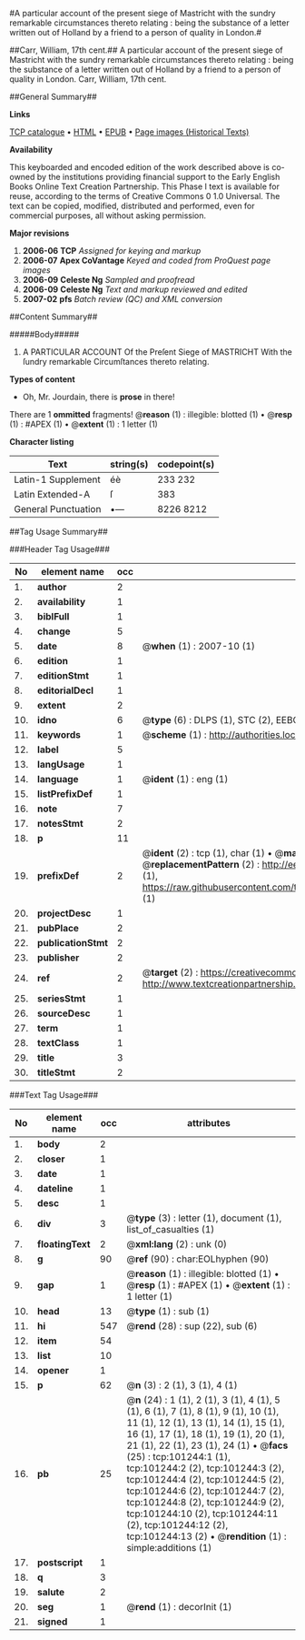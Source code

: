 #A particular account of the present siege of Mastricht with the sundry remarkable circumstances thereto relating : being the substance of a letter written out of Holland by a friend to a person of quality in London.#

##Carr, William, 17th cent.##
A particular account of the present siege of Mastricht with the sundry remarkable circumstances thereto relating : being the substance of a letter written out of Holland by a friend to a person of quality in London.
Carr, William, 17th cent.

##General Summary##

**Links**

[TCP catalogue](http://www.ota.ox.ac.uk/tcp/)  • 
[HTML](http://tei.it.ox.ac.uk/tcp/Texts-HTML/free/A34/A34594.html)  • 
[EPUB](http://tei.it.ox.ac.uk/tcp/Texts-EPUB/free/A34/A34594.epub) • 
[Page images (Historical Texts)](https://data.historicaltexts.jisc.ac.uk/view?pubId=eebo-13677122e&pageId=eebo-13677122e-101244-1)

**Availability**

This keyboarded and encoded edition of the
	       work described above is co-owned by the institutions
	       providing financial support to the Early English Books
	       Online Text Creation Partnership. This Phase I text is
	       available for reuse, according to the terms of Creative
	       Commons 0 1.0 Universal. The text can be copied,
	       modified, distributed and performed, even for
	       commercial purposes, all without asking permission.

**Major revisions**

1. __2006-06__ __TCP__ *Assigned for keying and markup*
1. __2006-07__ __Apex CoVantage__ *Keyed and coded from ProQuest page images*
1. __2006-09__ __Celeste Ng__ *Sampled and proofread*
1. __2006-09__ __Celeste Ng__ *Text and markup reviewed and edited*
1. __2007-02__ __pfs__ *Batch review (QC) and XML conversion*

##Content Summary##

#####Body#####

1. A PARTICULAR ACCOUNT Of the Preſent Siege of MASTRICHT With the ſundry remarkable Circumſtances thereto relating.

**Types of content**

  * Oh, Mr. Jourdain, there is **prose** in there!

There are 1 **ommitted** fragments! 
 @__reason__ (1) : illegible: blotted (1)  •  @__resp__ (1) : #APEX (1)  •  @__extent__ (1) : 1 letter (1)

**Character listing**


|Text|string(s)|codepoint(s)|
|---|---|---|
|Latin-1 Supplement|éè|233 232|
|Latin Extended-A|ſ|383|
|General Punctuation|•—|8226 8212|

##Tag Usage Summary##

###Header Tag Usage###

|No|element name|occ|attributes|
|---|---|---|---|
|1.|__author__|2||
|2.|__availability__|1||
|3.|__biblFull__|1||
|4.|__change__|5||
|5.|__date__|8| @__when__ (1) : 2007-10 (1)|
|6.|__edition__|1||
|7.|__editionStmt__|1||
|8.|__editorialDecl__|1||
|9.|__extent__|2||
|10.|__idno__|6| @__type__ (6) : DLPS (1), STC (2), EEBO-CITATION (1), OCLC (1), VID (1)|
|11.|__keywords__|1| @__scheme__ (1) : http://authorities.loc.gov/ (1)|
|12.|__label__|5||
|13.|__langUsage__|1||
|14.|__language__|1| @__ident__ (1) : eng (1)|
|15.|__listPrefixDef__|1||
|16.|__note__|7||
|17.|__notesStmt__|2||
|18.|__p__|11||
|19.|__prefixDef__|2| @__ident__ (2) : tcp (1), char (1)  •  @__matchPattern__ (2) : ([0-9\-]+):([0-9IVX]+) (1), (.+) (1)  •  @__replacementPattern__ (2) : http://eebo.chadwyck.com/downloadtiff?vid=$1&page=$2 (1), https://raw.githubusercontent.com/textcreationpartnership/Texts/master/tcpchars.xml#$1 (1)|
|20.|__projectDesc__|1||
|21.|__pubPlace__|2||
|22.|__publicationStmt__|2||
|23.|__publisher__|2||
|24.|__ref__|2| @__target__ (2) : https://creativecommons.org/publicdomain/zero/1.0/ (1), http://www.textcreationpartnership.org/docs/. (1)|
|25.|__seriesStmt__|1||
|26.|__sourceDesc__|1||
|27.|__term__|1||
|28.|__textClass__|1||
|29.|__title__|3||
|30.|__titleStmt__|2||


###Text Tag Usage###

|No|element name|occ|attributes|
|---|---|---|---|
|1.|__body__|2||
|2.|__closer__|1||
|3.|__date__|1||
|4.|__dateline__|1||
|5.|__desc__|1||
|6.|__div__|3| @__type__ (3) : letter (1), document (1), list_of_casualties (1)|
|7.|__floatingText__|2| @__xml:lang__ (2) : unk (0)|
|8.|__g__|90| @__ref__ (90) : char:EOLhyphen (90)|
|9.|__gap__|1| @__reason__ (1) : illegible: blotted (1)  •  @__resp__ (1) : #APEX (1)  •  @__extent__ (1) : 1 letter (1)|
|10.|__head__|13| @__type__ (1) : sub (1)|
|11.|__hi__|547| @__rend__ (28) : sup (22), sub (6)|
|12.|__item__|54||
|13.|__list__|10||
|14.|__opener__|1||
|15.|__p__|62| @__n__ (3) : 2 (1), 3 (1), 4 (1)|
|16.|__pb__|25| @__n__ (24) : 1 (1), 2 (1), 3 (1), 4 (1), 5 (1), 6 (1), 7 (1), 8 (1), 9 (1), 10 (1), 11 (1), 12 (1), 13 (1), 14 (1), 15 (1), 16 (1), 17 (1), 18 (1), 19 (1), 20 (1), 21 (1), 22 (1), 23 (1), 24 (1)  •  @__facs__ (25) : tcp:101244:1 (1), tcp:101244:2 (2), tcp:101244:3 (2), tcp:101244:4 (2), tcp:101244:5 (2), tcp:101244:6 (2), tcp:101244:7 (2), tcp:101244:8 (2), tcp:101244:9 (2), tcp:101244:10 (2), tcp:101244:11 (2), tcp:101244:12 (2), tcp:101244:13 (2)  •  @__rendition__ (1) : simple:additions (1)|
|17.|__postscript__|1||
|18.|__q__|3||
|19.|__salute__|2||
|20.|__seg__|1| @__rend__ (1) : decorInit (1)|
|21.|__signed__|1||
